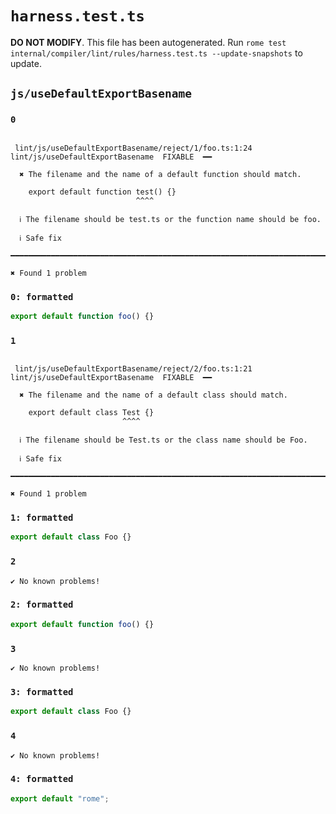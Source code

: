 # `harness.test.ts`

**DO NOT MODIFY**. This file has been autogenerated. Run `rome test internal/compiler/lint/rules/harness.test.ts --update-snapshots` to update.

## `js/useDefaultExportBasename`

### `0`

```

 lint/js/useDefaultExportBasename/reject/1/foo.ts:1:24 lint/js/useDefaultExportBasename  FIXABLE  ━━

  ✖ The filename and the name of a default function should match.

    export default function test() {}
                            ^^^^

  ℹ The filename should be test.ts or the function name should be foo.

  ℹ Safe fix

━━━━━━━━━━━━━━━━━━━━━━━━━━━━━━━━━━━━━━━━━━━━━━━━━━━━━━━━━━━━━━━━━━━━━━━━━━━━━━━━━━━━━━━━━━━━━━━━━━━━

✖ Found 1 problem

```

### `0: formatted`

```ts
export default function foo() {}

```

### `1`

```

 lint/js/useDefaultExportBasename/reject/2/foo.ts:1:21 lint/js/useDefaultExportBasename  FIXABLE  ━━

  ✖ The filename and the name of a default class should match.

    export default class Test {}
                         ^^^^

  ℹ The filename should be Test.ts or the class name should be Foo.

  ℹ Safe fix

━━━━━━━━━━━━━━━━━━━━━━━━━━━━━━━━━━━━━━━━━━━━━━━━━━━━━━━━━━━━━━━━━━━━━━━━━━━━━━━━━━━━━━━━━━━━━━━━━━━━

✖ Found 1 problem

```

### `1: formatted`

```ts
export default class Foo {}

```

### `2`

```
✔ No known problems!

```

### `2: formatted`

```ts
export default function foo() {}

```

### `3`

```
✔ No known problems!

```

### `3: formatted`

```ts
export default class Foo {}

```

### `4`

```
✔ No known problems!

```

### `4: formatted`

```ts
export default "rome";

```
